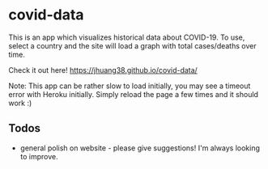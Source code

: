 # covid-data
This is an app which visualizes historical data about COVID-19. To use, select a country and the site will load a graph with total cases/deaths over time.

Check it out here!
https://jhuang38.github.io/covid-data/

Note: This app can be rather slow to load initially, you may see a timeout error with Heroku initially. Simply reload the page a few times and it should work :)

## Todos
- general polish on website - please give suggestions! I'm always looking to improve.
